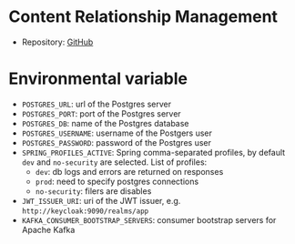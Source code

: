 # Content Relationship Management

- Repository: [GitHub](https://github.com/polito-WAII-2024/lab3-g13)

# Environmental variable

- `POSTGRES_URL`: url of the Postgres server
- `POSTGRES_PORT`: port of the Postgres server
- `POSTGRES_DB`: name of the Postgres database
- `POSTGRES_USERNAME`: username of the Postgers user
- `POSTGRES_PASSWORD`: password of the Postgres user
- `SPRING_PROFILES_ACTIVE`: Spring comma-separated profiles, by default `dev` and `no-security` are selected. List of
  profiles:
    - `dev`: db logs and errors are returned on responses
    - `prod`: need to specify postgres connections
    - `no-security`: filers are disables
- `JWT_ISSUER_URI`: uri of the JWT issuer, e.g. `http://keycloak:9090/realms/app`
- `KAFKA_CONSUMER_BOOTSTRAP_SERVERS`: consumer bootstrap servers for Apache Kafka
